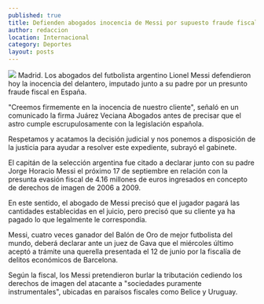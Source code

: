 ```yaml
---
published: true
title: Defienden abogados inocencia de Messi por supuesto fraude fiscal en España
author: redaccion
location: Internacional
category: Deportes
layout: posts
---
```


![](http://i.imgur.com/Jl6mRAlm.jpg)
Madrid. Los abogados del futbolista argentino Lionel Messi defendieron hoy la inocencia del delantero, imputado junto a su padre por un presunto fraude fiscal en España.

"Creemos firmemente en la inocencia de nuestro cliente", señaló en un comunicado la firma Juárez Veciana Abogados antes de precisar que el astro cumple escrupulosamente con la legislación española.

Respetamos y acatamos la decisión judicial y nos ponemos a disposición de la justicia para ayudar a resolver este expediente, subrayó el gabinete.

El capitán de la selección argentina fue citado a declarar junto con su padre Jorge Horacio Messi el próximo 17 de septiembre en relación con la presunta evasión fiscal de 4.16 millones de euros ingresados en concepto de derechos de imagen de 2006 a 2009.

En este sentido, el abogado de Messi precisó que el jugador pagará las cantidades establecidas en el juicio, pero precisó que su cliente ya ha pagado lo que legalmente le correspondía.

Messi, cuatro veces ganador del Balón de Oro de mejor futbolista del mundo, deberá declarar ante un juez de Gava que el miércoles último aceptó a trámite una querella presentada el 12 de junio por la fiscalía de delitos económicos de Barcelona.

Según la fiscal, los Messi pretendieron burlar la tributación cediendo los derechos de imagen del atacante a "sociedades puramente instrumentales", ubicadas en paraísos fiscales como Belice y Uruguay.
